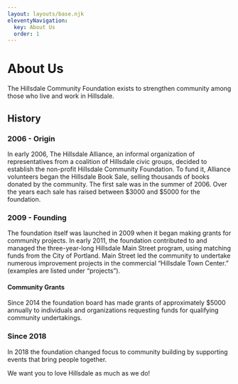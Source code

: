 ```yaml
---
layout: layouts/base.njk
eleventyNavigation:
  key: About Us
  order: 1
---
```

# About Us

The Hillsdale Community Foundation exists to strengthen community among those who live and work in Hillsdale.

## History

### 2006 - Origin

In early 2006, The Hillsdale Alliance, an informal organization of representatives from a coalition of Hillsdale civic groups, decided to establish the non-profit Hillsdale Community Foundation. To fund it, Alliance volunteers began the Hillsdale Book Sale, selling thousands of books donated by the community. The first sale was in the summer of 2006. Over the years each sale has raised between $3000 and $5000 for the foundation.

### 2009 - Founding

The foundation itself was launched in 2009 when it began making grants for community projects. In early 2011, the foundation contributed to and managed the three-year-long Hillsdale Main Street program, using matching funds from the City of Portland. Main Street led the community to undertake numerous improvement projects in the commercial “Hillsdale Town Center.” (examples are listed under “projects”).

#### Community Grants

Since 2014 the foundation board has made grants of approximately $5000 annually to individuals and organizations requesting funds for qualifying community undertakings.

### Since 2018

In 2018 the foundation changed focus to community building by supporting events that bring people together.

We want you to love Hillsdale as much as we do!
